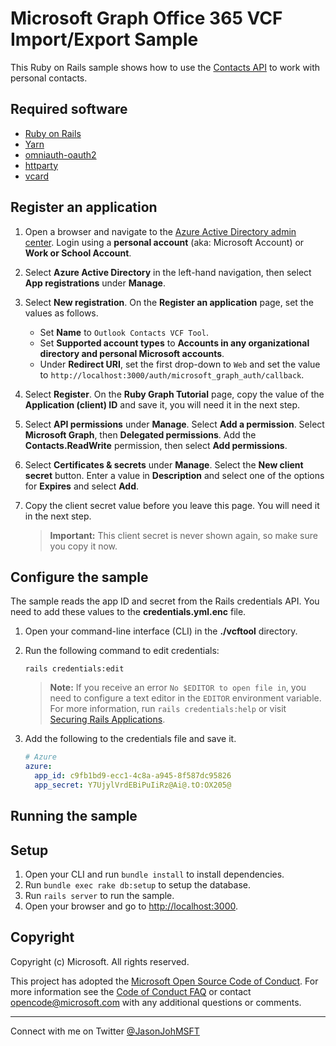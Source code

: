 # Microsoft Graph Office 365 VCF Import/Export Sample

This Ruby on Rails sample shows how to use the [Contacts API](https://docs.microsoft.com/graph/outlook-contacts-concept-overview) to work with personal contacts.

## Required software

- [Ruby on Rails](http://rubyonrails.org/)
- [Yarn](https://classic.yarnpkg.com/en/)
- [omniauth-oauth2](https://github.com/omniauth/omniauth-oauth2)
- [httparty](https://github.com/jnunemaker/httparty)
- [vcard](https://rubygems.org/gems/vcard)

## Register an application

1. Open a browser and navigate to the [Azure Active Directory admin center](https://aad.portal.azure.com). Login using a **personal account** (aka: Microsoft Account) or **Work or School Account**.

1. Select **Azure Active Directory** in the left-hand navigation, then select **App registrations** under **Manage**.

1. Select **New registration**. On the **Register an application** page, set the values as follows.

   - Set **Name** to `Outlook Contacts VCF Tool`.
   - Set **Supported account types** to **Accounts in any organizational directory and personal Microsoft accounts**.
   - Under **Redirect URI**, set the first drop-down to `Web` and set the value to `http://localhost:3000/auth/microsoft_graph_auth/callback`.

1. Select **Register**. On the **Ruby Graph Tutorial** page, copy the value of the **Application (client) ID** and save it, you will need it in the next step.

1. Select **API permissions** under **Manage**. Select **Add a permission**. Select **Microsoft Graph**, then **Delegated permissions**. Add the **Contacts.ReadWrite** permission, then select **Add permissions**.

1. Select **Certificates & secrets** under **Manage**. Select the **New client secret** button. Enter a value in **Description** and select one of the options for **Expires** and select **Add**.

1. Copy the client secret value before you leave this page. You will need it in the next step.

   > **Important:** This client secret is never shown again, so make sure you copy it now.

## Configure the sample

The sample reads the app ID and secret from the Rails credentials API. You need to add these values to the **credentials.yml.enc** file.

1. Open your command-line interface (CLI) in the **./vcftool** directory.
1. Run the following command to edit credentials:

    ```shell
    rails credentials:edit
    ```

    > **Note:** If you receive an error `No $EDITOR to open file in`, you need to configure a text editor in the `EDITOR` environment variable. For more information, run `rails credentials:help` or visit [Securing Rails Applications](https://guides.rubyonrails.org/security.html#custom-credentials).

1. Add the following to the credentials file and save it.

    ```yml
    # Azure
    azure:
      app_id: c9fb1bd9-ecc1-4c8a-a945-8f587dc95826
      app_secret: Y7UjylVrdEBiPuIiRz@Ai@.tO:OX205@
    ```

## Running the sample

## Setup

1. Open your CLI and run `bundle install` to install dependencies.
1. Run `bundle exec rake db:setup` to setup the database.
1. Run `rails server` to run the sample.
1. Open your browser and go to [http://localhost:3000](http://localhost:3000).

## Copyright

Copyright (c) Microsoft. All rights reserved.

This project has adopted the [Microsoft Open Source Code of Conduct](https://opensource.microsoft.com/codeofconduct/). For more information see the [Code of Conduct FAQ](https://opensource.microsoft.com/codeofconduct/faq/) or contact [opencode@microsoft.com](mailto:opencode@microsoft.com) with any additional questions or comments.

---------
Connect with me on Twitter [@JasonJohMSFT](https://twitter.com/JasonJohMSFT)
